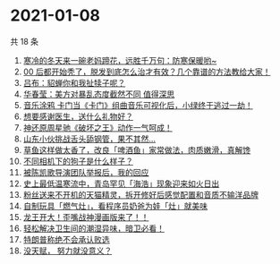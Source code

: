 # 2021-01-08

共 18 条

<!-- BEGIN ZHIHUVIDEO -->
<!-- 最后更新时间 Fri Jan 08 2021 04:13:08 GMT+0800 (CST) -->
1. [寒冷的冬天来一碗老妈蹄花，远胜千万句：防寒保暖哟~](https://www.zhihu.com/zvideo/1330566227622912000)
1. [00 后都开始秃了，脱发到底怎么治才有效？几个靠谱的方法教给大家！](https://www.zhihu.com/zvideo/1330590303602765824)
1. [吕布：貂蝉你和我扯犊子呢？](https://www.zhihu.com/zvideo/1330527926026903552)
1. [华春莹：美方对暴乱态度截然不同 值得深思](https://www.zhihu.com/zvideo/1330562281508294656)
1. [音乐涂鸦 卡门当《卡门》组曲音乐可视化后，小绿终于逃过一劫！](https://www.zhihu.com/zvideo/1329472848683868160)
1. [想要感谢医生，送什么礼物好？](https://www.zhihu.com/zvideo/1330443619891458048)
1. [神还原周星驰《破坏之王》动作一气呵成！](https://www.zhihu.com/zvideo/1330562011567284224)
1. [山东小伙挑战舌头舔钢管，果不其然…](https://www.zhihu.com/zvideo/1330608641720676352)
1. [草鱼这样做太香了，改良「啤酒鱼」家常做法，肉质嫩滑，真解馋](https://www.zhihu.com/zvideo/1330079880814452736)
1. [不同相机下的狗子是什么样子？](https://www.zhihu.com/zvideo/1329708937667670017)
1. [被陈凯歌导演团队举报后，我的回应](https://www.zhihu.com/zvideo/1330321234546728960)
1. [史上最低温寒流中，青岛罕见「海浩」现象迎来如火日出](https://www.zhihu.com/zvideo/1330547760073232384)
1. [粉丝送来不开机的天猫精灵，拆开修好后感觉配置和音质不输洋品牌](https://www.zhihu.com/zvideo/1330616045171126272)
1. [自制玩具「燃气灶」，看程序员奶爸为娃「灶」就美味](https://www.zhihu.com/zvideo/1330559751869517824)
1. [龙王开大！歪嘴战神漫画版来了！！](https://www.zhihu.com/zvideo/1330603687962800128)
1. [轻松解决卫生间的潮湿异味，暗卫必看！](https://www.zhihu.com/zvideo/1330469929851174912)
1. [特朗普称绝不会承认败选](https://www.zhihu.com/zvideo/1330448669712138240)
1. [没天赋， 努力就没意义？](https://www.zhihu.com/zvideo/1330454915802288128)
<!-- END ZHIHUVIDEO -->
